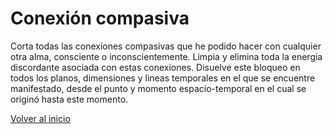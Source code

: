 # Conexión compasiva

Corta todas las conexiones compasivas que he podido hacer con cualquier otra alma, consciente o inconscientemente. Limpia y elimina toda la energia discordante asociada con estas conexiones. Disuelve este bloqueo en todos los planos, dimensiones y lineas temporales en el que se encuentre manifestado, desde el punto y momento espacio-temporal en el cual se originó hasta este momento.

[Volver al inicio](../index.md)
